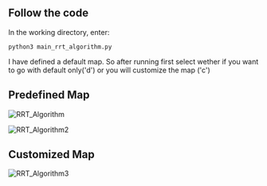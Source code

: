 ## Follow the code

In the working directory, enter:
```
python3 main_rrt_algorithm.py
```
I have defined a default map. So after running first select wether if you want to go with default only('d') or you will customize the map ('c')

## Predefined Map

![RRT_Algorithm](https://github.com/divyansh1109/Mowito_RRT_Task/assets/106006613/f710568e-1883-4fc5-993f-234c256d62cc)

![RRT_Algorithm2](https://github.com/divyansh1109/Mowito_RRT_Task/assets/106006613/d4e55b54-c966-460f-99c5-29a88dfd05c2)

## Customized Map

![RRT_Algorithm3](https://github.com/divyansh1109/Mowito_RRT_Task/assets/106006613/aedec6ca-f3e8-41e9-b011-57b8ef373f24)
